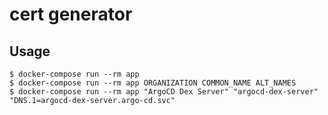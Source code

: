 # cert generator

## Usage
```shell
$ docker-compose run --rm app
$ docker-compose run --rm app ORGANIZATION COMMON_NAME ALT_NAMES
$ docker-compose run --rm app "ArgoCD Dex Server" "argocd-dex-server" "DNS.1=argocd-dex-server.argo-cd.svc"
```

